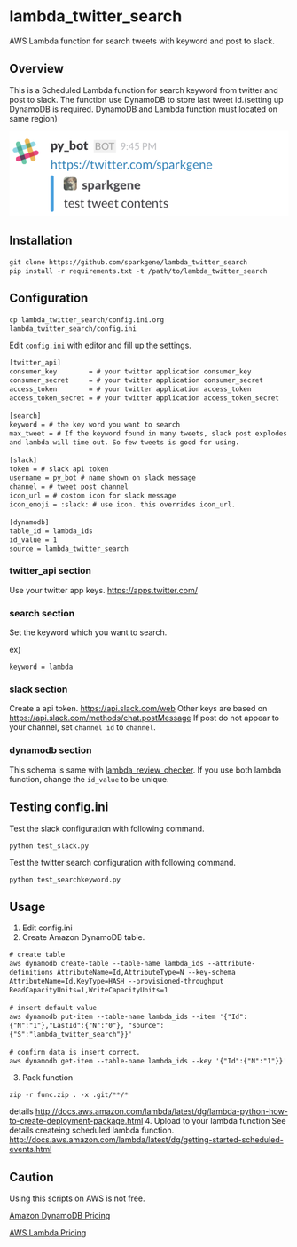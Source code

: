 # lambda_twitter_search
AWS Lambda function for search tweets with keyword and post to slack.

## Overview

This is a Scheduled Lambda function for search keyword from twitter and post to slack.
The function use DynamoDB to store last tweet id.(setting up DynamoDB is required. DynamoDB and Lambda function must located on same region)

![slack post image](https://raw.githubusercontent.com/sparkgene/lambda_twitter_search/master/slack_post_image.png)

## Installation

```
git clone https://github.com/sparkgene/lambda_twitter_search
pip install -r requirements.txt -t /path/to/lambda_twitter_search
```

## Configuration

```
cp lambda_twitter_search/config.ini.org lambda_twitter_search/config.ini
```

Edit `config.ini` with editor and fill up the settings.

```
[twitter_api]
consumer_key        = # your twitter application consumer_key
consumer_secret     = # your twitter application consumer_secret
access_token        = # your twitter application access_token
access_token_secret = # your twitter application access_token_secret

[search]
keyword = # the key word you want to search
max_tweet = # If the keyword found in many tweets, slack post explodes and lambda will time out. So few tweets is good for using.

[slack]
token = # slack api token
username = py_bot # name shown on slack message
channel = # tweet post channel
icon_url = # costom icon for slack message
icon_emoji = :slack: # use icon. this overrides icon_url.

[dynamodb]
table_id = lambda_ids
id_value = 1
source = lambda_twitter_search
```

### twitter_api section

Use your twitter app keys.
https://apps.twitter.com/

### search section
Set the keyword which you want to search.

ex)

```
keyword = lambda
```

### slack section

Create a api token. https://api.slack.com/web
Other keys are based on https://api.slack.com/methods/chat.postMessage
If post do not appear to your channel, set `channel id` to `channel`.

### dynamodb section

This schema is same with [lambda_review_checker](https://github.com/sparkgene/lambda_review_checker).
If you use both lambda function, change the `id_value` to be unique.

## Testing config.ini

Test the slack configuration with following command.

``` shell
python test_slack.py
```

Test the twitter search configuration with following command.

``` shell
python test_searchkeyword.py
```

## Usage

1. Edit config.ini
2. Create Amazon DynamoDB table.

  ``` shell
  # create table
  aws dynamodb create-table --table-name lambda_ids --attribute-definitions AttributeName=Id,AttributeType=N --key-schema AttributeName=Id,KeyType=HASH --provisioned-throughput ReadCapacityUnits=1,WriteCapacityUnits=1

  # insert default value
  aws dynamodb put-item --table-name lambda_ids --item '{"Id":{"N":"1"},"LastId":{"N":"0"}, "source": {"S":"lambda_twitter_search"}}'

  # confirm data is insert correct.
  aws dynamodb get-item --table-name lambda_ids --key '{"Id":{"N":"1"}}'
  ```
3. Pack function

  ``` shell
  zip -r func.zip . -x .git/**/*
  ```
  details
  http://docs.aws.amazon.com/lambda/latest/dg/lambda-python-how-to-create-deployment-package.html
4. Upload to your lambda function
  See details createing scheduled lambda function.
  http://docs.aws.amazon.com/lambda/latest/dg/getting-started-scheduled-events.html

## Caution

Using this scripts on AWS is not free.

[Amazon DynamoDB Pricing](https://aws.amazon.com/dynamodb/pricing/)

[AWS Lambda Pricing](https://aws.amazon.com/lambda/pricing/)
